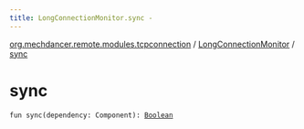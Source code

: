 ```yaml
---
title: LongConnectionMonitor.sync - 
---
```


[org.mechdancer.remote.modules.tcpconnection](../index.html) / [LongConnectionMonitor](index.html) / [sync](./sync.html)

# sync

`fun sync(dependency: Component): `[`Boolean`](https://kotlinlang.org/api/latest/jvm/stdlib/kotlin/-boolean/index.html)